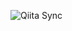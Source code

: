 ![Qiita Sync](https://github.com/syasuda/qiita_note/actions/workflows/qiita_sync_check.yml/badge.svg)
